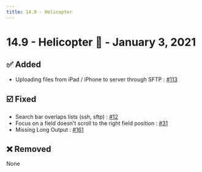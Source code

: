 ```yaml
---
title: 14.9 - Helicopter
---
```

# 14.9 - Helicopter :helicopter: - January 3, 2021

## :white_check_mark: Added
* Uploading files from iPad / iPhone to server through SFTP : [#113](https://github.com/isontheline/pro.webssh.net/issues/113)

## :ballot_box_with_check: Fixed
* Search bar overlaps lists (ssh, sftp) : [#12](https://github.com/isontheline/pro.webssh.net/issues/12)
* Focus on a field doesn't scroll to the right field position : [#31](https://github.com/isontheline/pro.webssh.net/issues/31)
* Missing Long Output : [#161](https://github.com/isontheline/pro.webssh.net/issues/161)

## :x: Removed
None